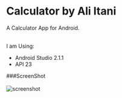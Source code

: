 # Calculator by Ali Itani
<p>A Calculator App for Android.<br><br>

I am Using:

<ul>
  <li>Android Studio 2.1.1</li>
  <li>API 23</li>
</ul></p>

###ScreenShot<br><br>
![screenshot](https://cloud.githubusercontent.com/assets/19563826/17198823/491e773a-5446-11e6-902c-563357b023ce.PNG)
